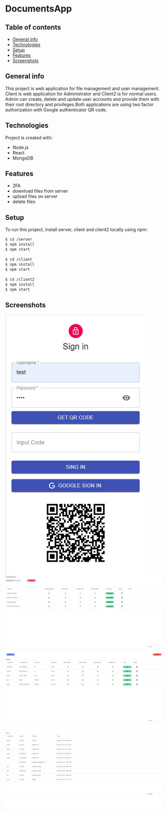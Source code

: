 # DocumentsApp

## Table of contents
* [General info](#general-info)
* [Technologies](#technologies)
* [Setup](#setup)
* [Features](#features)
* [Screenshots](#screenshots)

## General info
This project is web application for file management and user management. Client is web application for Administrator and Client2 is for normal users. Admin can create, delete and
update user accounts and provide them with their root directory and privileges.Both applications are using two factor authorization with Google authenticator QR code.
	
## Technologies
Project is created with:
* Node.js
* React
* MongoDB

## Features
- 2FA
- download files from server
- upload files on server
- delete files
	
## Setup
To run this project, install server, client and client2 locally using npm:

```
$ cd /server
$ npm install
$ npm start

$ cd /client
$ npm install
$ npm start

$ cd /client2
$ npm install
$ npm start
```

## Screenshots
![Example screenshot](./gitimages/Auth.png)
![Example screenshot](./gitimages/MyDirectory.jpeg)
![Example screenshot](./gitimages/Users.jpeg)
![Example screenshot](./gitimages/Actions.jpeg)
